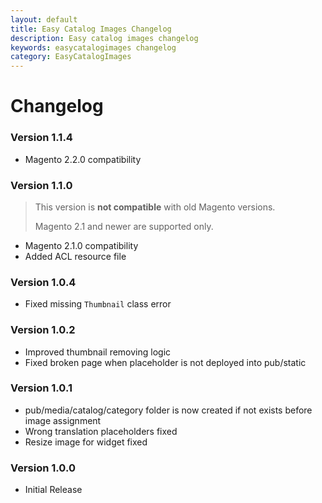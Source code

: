 ```yaml
---
layout: default
title: Easy Catalog Images Changelog
description: Easy catalog images changelog
keywords: easycatalogimages changelog
category: EasyCatalogImages
---
```


# Changelog

### Version 1.1.4

 -  Magento 2.2.0 compatibility

### Version 1.1.0

> This version is **not compatible** with old Magento versions.
>
> Magento 2.1 and newer are supported only.

- Magento 2.1.0 compatibility
- Added ACL resource file

### Version 1.0.4

- Fixed missing `Thumbnail` class error

### Version 1.0.2

- Improved thumbnail removing logic
- Fixed broken page when placeholder is not deployed into pub/static

### Version 1.0.1

- pub/media/catalog/category folder is now created if not exists before image assignment
- Wrong translation placeholders fixed
- Resize image for widget fixed

### Version 1.0.0

- Initial Release
